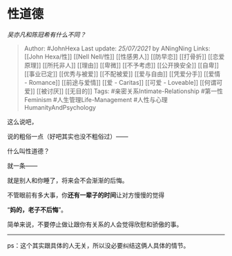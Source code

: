 # 性道德
*吴亦凡和陈冠希有什么不同？*

> Author: #JohnHexa 
Last update: *25/07/2021* by ANingNing
Links: [[John Hexa/性]] [[Nell Nell/性]] [[性感男人]] [[防早恋]] [[打骨折]] [[恋爱原理]] [[所托非人]] [[理由]] [[卑微]] [[不予考虑]] [[公开换安全]] [[自卑]] [[事业已定]] [[优秀与被爱]] [[不配被爱]] [[爱与自由]] [[凭爱分手]] [[爱情 - Romance]] [[前途与爱情]] [[爱 - Caritas]] [[可爱 - Loveable]] [[何谓可爱]] [[被讨厌]] [[无目的]]
Tags: #亲密关系Intimate-Relationship #第一性Feminism #人生管理Life-Management #人性与心理HumanityAndPsychology 



这么说吧，

说的粗俗一点（好吧其实也没不粗俗过）——

什么叫性道德？

就一条——

就是别人和你睡了，将来会不会渐渐的后悔。

  

不管眼前有多大事，你**还有一辈子的时间**让对方慢慢的觉得

“**妈的，老子不后悔**”。

  

简单来说，不要停止做让跟你有关系的人会觉得欣慰和骄傲的事。

  

---

  

ps：这个其实跟具体的人无关，所以没必要纠结这俩人具体的情节。

